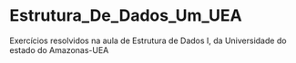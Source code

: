 # Estrutura_De_Dados_Um_UEA
 Exercícios resolvidos na aula de Estrutura de Dados I, da Universidade do estado do Amazonas-UEA
